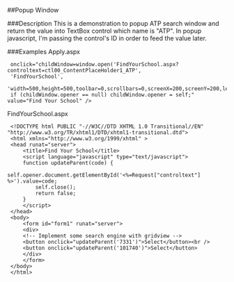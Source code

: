 
##Popup Window


###Description
This is a demonstration to popup ATP search window and return the value into TextBox control which name is "ATP".
In popup javascript, I'm passing the control's ID in order to feed the value later.

###Examples
Apply.aspx
```asp.net
 onclick="childWindow=window.open('FindYourSchool.aspx?controltext=ctl00_ContentPlaceHolder1_ATP', 
 'FindYourSchool', 
 'width=500,height=500,toolbar=0,scrollbars=0,screenX=200,screenY=200,left=200,top=200'); 
 if (childWindow.opener == null) childWindow.opener = self;" value="Find Your School" />
 ```
FindYourSchool.aspx
```asp.net
 <!DOCTYPE html PUBLIC "-//W3C//DTD XHTML 1.0 Transitional//EN" "http://www.w3.org/TR/xhtml1/DTD/xhtml1-transitional.dtd">
 <html xmlns="http://www.w3.org/1999/xhtml" >
 <head runat="server">
     <title>Find Your School</title>
     <script language="javascript" type="text/javascript">
     function updateParent(code) {
         self.opener.document.getElementById('<%=Request["controltext"] %>').value=code; 
         self.close();
         return false;
     }    
     </script>
 </head>
 <body>
     <form id="form1" runat="server">
     <div>
     <!-- Implement some search engine with gridview -->
     <button onclick="updateParent('7331')">Select</button><br />
     <button onclick="updateParent('101740')">Select</button>
     </div>
     </form>
 </body>
 </html>
 ```



